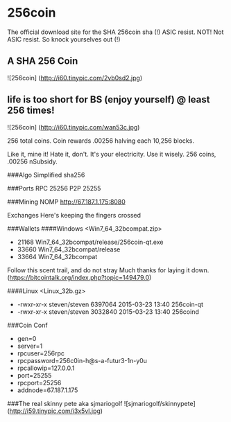 
# 256coin
The official download site for the SHA 256coin
sha (!) ASIC resist.
NOT!
Not ASIC resist. So knock yourselves out (!)

## A SHA 256 Coin
![256coin] (http://i60.tinypic.com/2vb0sd2.jpg)

## life is too short for BS (enjoy yourself) @ least 256 times!
![256coin] (http://i60.tinypic.com/wan53c.jpg)


256 total coins. Coin rewards .00256 halving each 10,256 blocks.

Like it, mine it! Hate it, don't.
It's your electricity. Use it wisely.
256 coins, .00256 nSubsidy.

###Algo
Simplified sha256

###Ports
RPC 25256 P2P 25255

###Mining NOMP
http://67.187.1.175:8080

Exchanges
Here's keeping the fingers crossed

###Wallets
####Windows 
<Win7_64_32bcompat.zip>

- 21168	Win7_64_32bcompat/release/256coin-qt.exe
- 33660	Win7_64_32bcompat/release
- 33664	Win7_64_32bcompat

Follow this scent trail, and do not stray Much thanks for laying it down. (https://bitcointalk.org/index.php?topic=149479.0)

####Linux 
<Linux_32b.gz>

- -rwxr-xr-x steven/steven 6397064 2015-03-23 13:40 256coin-qt
- -rwxr-xr-x steven/steven 3032840 2015-03-23 13:40 256coind

###Coin Conf

- gen=0
-  server=1
-  rpcuser=256rpc
-  rpcpassword=256c0in-h@s-a-futur3-1n-y0u
-  rpcallowip=127.0.0.1
-  port=25255
-  rpcport=25256
-  addnode=67.187.1.175

###The real skinny pete aka sjmariogolf
![sjmariogolf/skinnypete] (http://i59.tinypic.com/i3x5vl.jpg)
